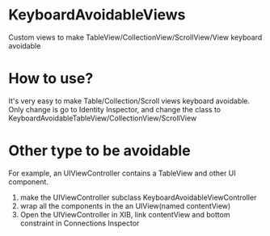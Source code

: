 # KeyboardAvoidableViews
Custom views to make TableView/CollectionView/ScrollView/View keyboard avoidable


# How to use?
It's very easy to make Table/Collection/Scroll views keyboard avoidable.
Only change is go to Identity Inspector, and change the class to KeyboardAvoidableTableView/CollectionView/ScrollView

# Other type to be avoidable
For example, an UIViewController contains a TableView and other UI component.
1. make the UIViewController subclass KeyboardAvoidableViewController
2. wrap all the components in the an UIView(named contentView)
3. Open the UIViewController in XIB, link contentView and bottom constraint in Connections Inspector

